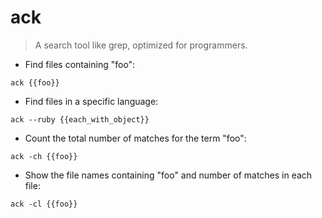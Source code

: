 # ack

> A search tool like grep, optimized for programmers.

- Find files containing "foo":

`ack {{foo}}`

- Find files in a specific language:

`ack --ruby {{each_with_object}}`

- Count the total number of matches for the term "foo":

`ack -ch {{foo}}`

- Show the file names containing "foo" and number of matches in each file:

`ack -cl {{foo}}`
